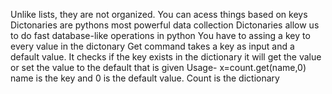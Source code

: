 Unlike lists, they are not organized. You can acess things based on keys
Dictonaries are pythons most powerful data collection
Dictonaries allow us to do fast database-like operations in python
You have to assing a key to every value in the dictonary
Get command takes a key as input and a default value. It checks if the key exists in the dictionary it will get the value or set the value to the default that is given
    Usage-
    x=count.get(name,0) name is the key and 0 is the default value. Count is the dictionary